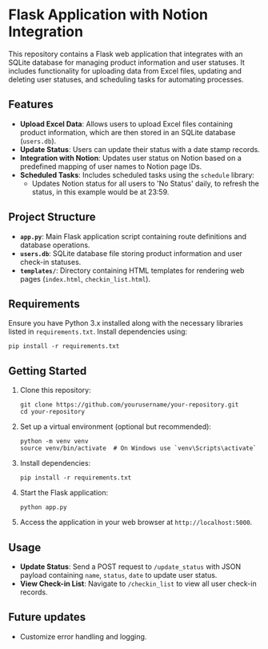 
# Flask Application with Notion Integration

This repository contains a Flask web application that integrates with an SQLite database for managing product information and user statuses. It includes functionality for uploading data from Excel files, updating and deleting user statuses, and scheduling tasks for automating processes.

## Features

- **Upload Excel Data**: Allows users to upload Excel files containing product information, which are then stored in an SQLite database (`users.db`).
- **Update Status**: Users can update their status with a date stamp records.
- **Integration with Notion**: Updates user status on Notion based on a predefined mapping of user names to Notion page IDs.
- **Scheduled Tasks**: Includes scheduled tasks using the `schedule` library:
  - Updates Notion status for all users to 'No Status' daily, to refresh the status, in this example would be at 23:59.

## Project Structure

- **`app.py`**: Main Flask application script containing route definitions and database operations.
- **`users.db`**: SQLite database file storing product information and user check-in statuses.
- **`templates/`**: Directory containing HTML templates for rendering web pages (`index.html`, `checkin_list.html`).

## Requirements

Ensure you have Python 3.x installed along with the necessary libraries listed in `requirements.txt`. Install dependencies using:

```
pip install -r requirements.txt
```

## Getting Started

1. Clone this repository:

   ```
   git clone https://github.com/yourusername/your-repository.git
   cd your-repository
   ```

2. Set up a virtual environment (optional but recommended):

   ```
   python -m venv venv
   source venv/bin/activate  # On Windows use `venv\Scripts\activate`
   ```

3. Install dependencies:

   ```
   pip install -r requirements.txt
   ```

4. Start the Flask application:

   ```
   python app.py
   ```

5. Access the application in your web browser at `http://localhost:5000`.

## Usage

- **Update Status**: Send a POST request to `/update_status` with JSON payload containing `name`, `status`, `date` to update user status.
- **View Check-in List**: Navigate to `/checkin_list` to view all user check-in records.

## Future updates

- Customize error handling and logging.

